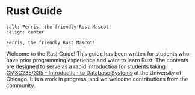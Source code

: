 # Rust Guide


```{figure} ferris.png
:alt: Ferris, the friendly Rust Mascot!
:align: center

Ferris, the friendly Rust Mascot!
```

Welcome to the Rust Guide! This guide has been written for students who have 
prior programming experience and want to learn Rust. The contents are designed 
to serve as a rapid introduction for students taking 
[CMSC235/335 - Introduction to Database Systems](https://canvas.uchicago.edu/courses/55320) 
at the University of Chicago. It is a work in progress, and we welcome contributions 
from the community.
